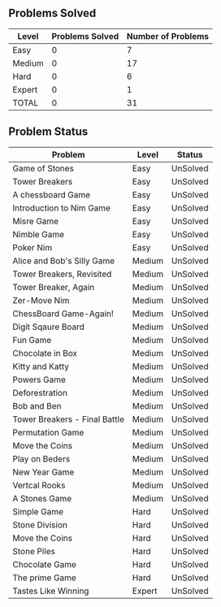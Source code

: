 Problems Solved
---
|Level|Problems Solved|Number of Problems|
|-----|---------------|------------------|
|Easy|0|7|
|Medium|0|17|
|Hard|0|6|
|Expert|0|1|
|TOTAL|0|31|

Problem Status
---
|Problem|Level|Status|
|-------|-----|------|
|Game of Stones|Easy|UnSolved|
|Tower Breakers|Easy|UnSolved|
|A chessboard Game|Easy|UnSolved|
|Introduction to Nim Game|Easy|UnSolved|
|Misre Game|Easy|UnSolved|
|Nimble Game|Easy|UnSolved|
|Poker Nim|Easy|UnSolved|
|Alice and Bob's Silly Game|Medium|UnSolved|
|Tower Breakers, Revisited|Medium|UnSolved|
|Tower Breaker, Again|Medium|UnSolved|
|Zer-Move Nim|Medium|UnSolved|
|ChessBoard Game-Again!|Medium|UnSolved|
|Digit Sqaure Board|Medium|UnSolved|
|Fun Game|Medium|UnSolved|
|Chocolate in Box|Medium|UnSolved|
|Kitty and Katty|Medium|UnSolved|
|Powers Game|Medium|UnSolved|
|Deforestration|Medium|UnSolved|
|Bob and Ben|Medium|UnSolved|
|Tower Breakers - Final Battle|Medium|UnSolved|
|Permutation Game|Medium|UnSolved|
|Move the Coins|Medium|UnSolved|
|Play on Beders|Medium|UnSolved|
|New Year Game|Medium|UnSolved|
|Vertcal Rooks|Medium|UnSolved|
|A Stones Game|Medium|UnSolved|
|Simple Game|Hard|UnSolved|
|Stone Division|Hard|UnSolved|
|Move the Coins|Hard|UnSolved|
|Stone Piles|Hard|UnSolved|
|Chocolate Game|Hard|UnSolved|
|The prime Game|Hard|UnSolved|
|Tastes Like Winning|Expert|UnSolved|
